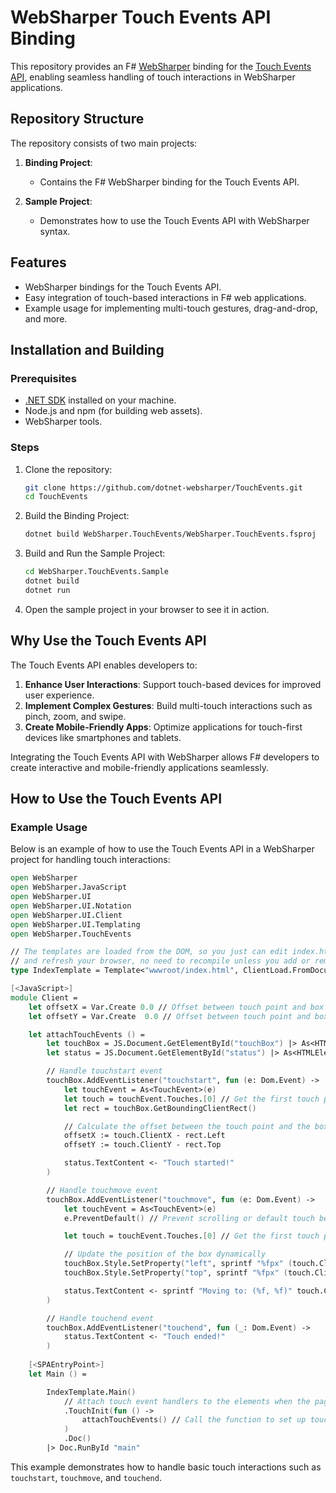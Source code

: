 # WebSharper Touch Events API Binding

This repository provides an F# [WebSharper](https://websharper.com/) binding for the [Touch Events API](https://developer.mozilla.org/en-US/docs/Web/API/Touch_events), enabling seamless handling of touch interactions in WebSharper applications.

## Repository Structure

The repository consists of two main projects:

1. **Binding Project**:
   - Contains the F# WebSharper binding for the Touch Events API.

2. **Sample Project**:
   - Demonstrates how to use the Touch Events API with WebSharper syntax.

## Features

- WebSharper bindings for the Touch Events API.
- Easy integration of touch-based interactions in F# web applications.
- Example usage for implementing multi-touch gestures, drag-and-drop, and more.

## Installation and Building

### Prerequisites

- [.NET SDK](https://dotnet.microsoft.com/download) installed on your machine.
- Node.js and npm (for building web assets).
- WebSharper tools.

### Steps

1. Clone the repository:

   ```bash
   git clone https://github.com/dotnet-websharper/TouchEvents.git
   cd TouchEvents
   ```

2. Build the Binding Project:

   ```bash
   dotnet build WebSharper.TouchEvents/WebSharper.TouchEvents.fsproj
   ```

3. Build and Run the Sample Project:

   ```bash
   cd WebSharper.TouchEvents.Sample
   dotnet build
   dotnet run
   ```

4. Open the sample project in your browser to see it in action.

## Why Use the Touch Events API

The Touch Events API enables developers to:

1. **Enhance User Interactions**: Support touch-based devices for improved user experience.
2. **Implement Complex Gestures**: Build multi-touch interactions such as pinch, zoom, and swipe.
3. **Create Mobile-Friendly Apps**: Optimize applications for touch-first devices like smartphones and tablets.

Integrating the Touch Events API with WebSharper allows F# developers to create interactive and mobile-friendly applications seamlessly.

## How to Use the Touch Events API

### Example Usage

Below is an example of how to use the Touch Events API in a WebSharper project for handling touch interactions:

```fsharp
open WebSharper
open WebSharper.JavaScript
open WebSharper.UI
open WebSharper.UI.Notation
open WebSharper.UI.Client
open WebSharper.UI.Templating
open WebSharper.TouchEvents

// The templates are loaded from the DOM, so you just can edit index.html
// and refresh your browser, no need to recompile unless you add or remove holes.
type IndexTemplate = Template<"wwwroot/index.html", ClientLoad.FromDocument>

[<JavaScript>]
module Client =
    let offsetX = Var.Create 0.0 // Offset between touch point and box center (X)
    let offsetY = Var.Create  0.0 // Offset between touch point and box center (Y)

    let attachTouchEvents () =
        let touchBox = JS.Document.GetElementById("touchBox") |> As<HTMLElement>
        let status = JS.Document.GetElementById("status") |> As<HTMLElement>

        // Handle touchstart event
        touchBox.AddEventListener("touchstart", fun (e: Dom.Event) ->
            let touchEvent = As<TouchEvent>(e)
            let touch = touchEvent.Touches.[0] // Get the first touch point
            let rect = touchBox.GetBoundingClientRect()

            // Calculate the offset between the touch point and the box's position
            offsetX := touch.ClientX - rect.Left
            offsetY := touch.ClientY - rect.Top

            status.TextContent <- "Touch started!"
        )

        // Handle touchmove event
        touchBox.AddEventListener("touchmove", fun (e: Dom.Event) ->
            let touchEvent = As<TouchEvent>(e)
            e.PreventDefault() // Prevent scrolling or default touch behavior

            let touch = touchEvent.Touches.[0] // Get the first touch point

            // Update the position of the box dynamically
            touchBox.Style.SetProperty("left", sprintf "%fpx" (touch.ClientX - offsetX.Value))
            touchBox.Style.SetProperty("top", sprintf "%fpx" (touch.ClientY - offsetY.Value))

            status.TextContent <- sprintf "Moving to: (%f, %f)" touch.ClientX touch.ClientY
        )

        // Handle touchend event
        touchBox.AddEventListener("touchend", fun (_: Dom.Event) ->
            status.TextContent <- "Touch ended!"
        )
    
    [<SPAEntryPoint>]
    let Main () =

        IndexTemplate.Main()
            // Attach touch event handlers to the elements when the page loads
            .TouchInit(fun () -> 
                attachTouchEvents() // Call the function to set up touch event listeners
            )
            .Doc()
        |> Doc.RunById "main"
```

This example demonstrates how to handle basic touch interactions such as `touchstart`, `touchmove`, and `touchend`.
